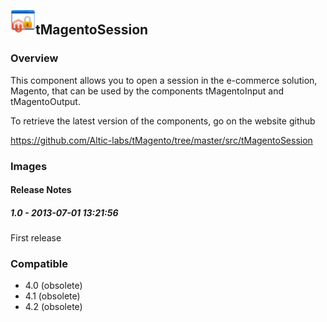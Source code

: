 ## <img src='./logo.jpg' width='40' height='40'>tMagentoSession

### Overview
This component allows you to open a session in the e-commerce solution, Magento, that can be used by the components tMagentoInput and tMagentoOutput.

To retrieve the latest version of the components, go on the website github

https://github.com/Altic-labs/tMagento/tree/master/src/tMagentoSession
### Images




#### Release Notes

##### 1.0 - 2013-07-01 13:21:56
First release
### Compatible
 -  4.0 (obsolete)
 -   4.1 (obsolete)
 -   4.2 (obsolete)